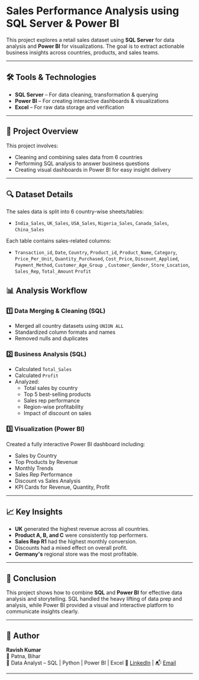 # Sales Performance Analysis using SQL Server & Power BI

This project explores a retail sales dataset using **SQL Server** for data analysis and **Power BI** for visualizations. The goal is to extract actionable business insights across countries, products, and sales teams.

---

## 🛠 Tools & Technologies

- **SQL Server** – For data cleaning, transformation & querying  
- **Power BI** – For creating interactive dashboards & visualizations  
- **Excel** – For raw data storage and verification  
---

## 📁 Project Overview

This project involves:
- Cleaning and combining sales data from 6 countries
- Performing SQL analysis to answer business questions
- Creating visual dashboards in Power BI for easy insight delivery

---

## 🔍 Dataset Details

The sales data is split into 6 country-wise sheets/tables:
- `India_Sales`, `UK_Sales`, `USA_Sales`, `Nigeria_Sales`, `Canada_Sales`, `China_Sales`

Each table contains sales-related columns:
- `Transaction_id`, `Date`, `Country`, `Product_id`, `Product_Name`, `Category`, `Price_Per_Unit`, `Quantity_Purchased`, `Cost_Price`, `Discount_Applied`, `Payment_Method`, `Customer_Age_Group `, `Customer_Gender`, `Store_Location`, `Sales_Rep`, `Total_Amount` `Profit`
## 📊 Analysis Workflow

### 1️⃣ Data Merging & Cleaning (SQL)
- Merged all country datasets using `UNION ALL`
- Standardized column formats and names
- Removed nulls and duplicates

### 2️⃣ Business Analysis (SQL)
- Calculated `Total_Sales`
- Calculated `Profit`
- Analyzed:
  - Total sales by country
  - Top 5 best-selling products
  - Sales rep performance
  - Region-wise profitability
  - Impact of discount on sales

### 3️⃣ Visualization (Power BI)
Created a fully interactive Power BI dashboard including:
- Sales by Country
- Top Products by Revenue
- Monthly Trends
- Sales Rep Performance
- Discount vs Sales Analysis
- KPI Cards for Revenue, Quantity, Profit

---

## 📈 Key Insights

- **UK** generated the highest revenue across all countries.
- **Product A, B, and C** were consistently top performers.
- **Sales Rep R1** had the highest monthly conversion.
- Discounts had a mixed effect on overall profit.
- **Germany's** regional store was the most profitable.

---

## 📌 Conclusion

This project shows how to combine **SQL** and **Power BI** for effective data analysis and storytelling. SQL handled the heavy lifting of data prep and analysis, while Power BI provided a visual and interactive platform to communicate insights clearly.

---

## 👤 Author

**Ravish Kumar**  
📍 Patna, Bihar  
💼 Data Analyst – SQL | Python | Power BI  | Excel
🔗 [LinkedIn](#) | 📬 [Email](#)

---

